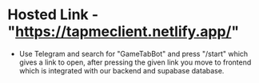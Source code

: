 # Hosted Link - "https://tapmeclient.netlify.app/"
* Use Telegram and search for "GameTabBot" and press "/start" which gives a link to open, after pressing the given link you move to frontend which is integrated with our backend and supabase database.
